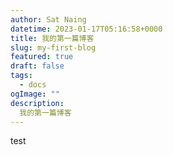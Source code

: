 ```yaml
---
author: Sat Naing
datetime: 2023-01-17T05:16:58+0000
title: 我的第一篇博客
slug: my-first-blog
featured: true
draft: false
tags:
  - docs
ogImage: ""
description:
  我的第一篇博客
---
```


test